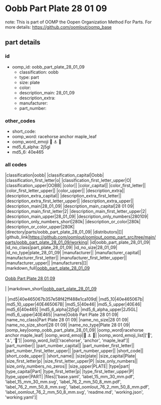 # Oobb Part Plate 28 01 09  

note: This is part of OOMP the Oopen Organization Method For Parts. For more details: https://github.com/oomlout/oomp_base

##  part details





### id
* oomp_id: oobb_part_plate_28_01_09
  * classification: oobb
  * type: part
  * size: plate
  * color: 
  * description_main: 28_01_09
  * description_extra: 
  * manufacturer: 
  * part_number: 

### other_codes
* short_code: 
* oomp_word: racehorse anchor maple_leaf
* oomp_word_emoji :racehorse: :anchor: :maple_leaf:
* md5_6_alpha: 2j5gl
* md5_6: 40e465

### all codes 
|classification|oobb|
|classification_capital|Oobb|
|classification_first_letter|o|
|classification_first_letter_upper|O|
|classification_upper|OOBB|
|color||
|color_capital||
|color_first_letter||
|color_first_letter_upper||
|color_upper||
|description_extra||
|description_extra_capital||
|description_extra_first_letter||
|description_extra_first_letter_upper||
|description_extra_upper||
|description_main|28_01_09|
|description_main_capital|28 01 09|
|description_main_first_letter|2|
|description_main_first_letter_upper|2|
|description_main_upper|28_01_09|
|description_only_numbers|280109|
|description_only_numbers_short|280k|
|description_or_color|280k|
|description_or_color_upper|280K|
|directory|parts/oobb_part_plate_28_01_09|
|distributors|[]|
|github_link|https://github.com/oomlout/oomlout_oomp_part_src/tree/main/parts/oobb_part_plate_28_01_09/working|
|id|oobb_part_plate_28_01_09|
|id_no_class|part_plate_28_01_09|
|id_no_size|28_01_09|
|id_no_type|plate_28_01_09|
|manufacturer||
|manufacturer_capital||
|manufacturer_first_letter||
|manufacturer_first_letter_upper||
|manufacturer_upper||
|manufacturers|[]|
|markdown_full|[oobb_part_plate_28_01_09](https://github.com/oomlout/oomlout_oomp_part_src/tree/main/parts/oobb_part_plate_28_01_09/working)<br>[](https://github.com/oomlout/oomlout_oomp_part_src/tree/main/parts/oobb_part_plate_28_01_09/working)<br>[Oobb Part Plate 28 01 09](https://github.com/oomlout/oomlout_oomp_part_src/tree/main/parts/oobb_part_plate_28_01_09/working)<br><br>|
|markdown_short|[oobb_part_plate_28_01_09](https://github.com/oomlout/oomlout_oomp_part_src/tree/main/parts/oobb_part_plate_28_01_09/working)<br><br>|
|md5|40e465067b357e58f42ff488e1ca109d|
|md5_10|40e465067b|
|md5_10_upper|40E465067B|
|md5_5|40e46|
|md5_5_upper|40E46|
|md5_6|40e465|
|md5_6_alpha|2j5gl|
|md5_6_alpha_upper|2J5GL|
|md5_6_upper|40E465|
|name|Oobb Part Plate 28 01 09|
|name_no_class|Part Plate 28 01 09|
|name_no_size|28 01 09|
|name_no_size_short|28 01 09|
|name_no_type|Plate 28 01 09|
|oomp_key|oomp_oobb_part_plate_28_01_09|
|oomp_word|racehorse anchor maple_leaf|
|oomp_word_emoji|:racehorse: :anchor: :maple_leaf:|
|oomp_word_emoji_list|[':racehorse:', ':anchor:', ':maple_leaf:']|
|oomp_word_list|['racehorse', 'anchor', 'maple_leaf']|
|part_number||
|part_number_capital||
|part_number_first_letter||
|part_number_first_letter_upper||
|part_number_upper||
|short_code||
|short_code_upper||
|short_name||
|size|plate|
|size_capital|Plate|
|size_first_letter|p|
|size_first_letter_upper|P|
|size_only_numbers||
|size_only_numbers_no_zeros||
|size_upper|PLATE|
|type|part|
|type_capital|Part|
|type_first_letter|p|
|type_first_letter_upper|P|
|type_upper|PART|
|files|['base.yaml', 'label_15_mm_30_mm.pdf', 'label_15_mm_30_mm.svg', 'label_76_2_mm_50_8_mm.pdf', 'label_76_2_mm_50_8_mm.svg', 'label_oomlout_76_2_mm_50_8_mm.pdf', 'label_oomlout_76_2_mm_50_8_mm.svg', 'readme.md', 'working.json', 'working.yaml']|
